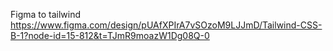 Figma to tailwind 
https://www.figma.com/design/pUAfXPIrA7vSOzoM9LJJmD/Tailwind-CSS-B-1?node-id=15-812&t=TJmR9moazW1Dg08Q-0
